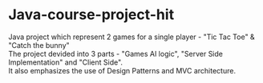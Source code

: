 # Java-course-project-hit
Java project which represent 2 games for a single player - "Tic Tac Toe" & "Catch the bunny" <br>
The project devided into 3 parts - "Games AI logic", "Server Side Implementation" and "Client Side". <br>
It also emphasizes the use of Design Patterns and MVC architecture.<br>
